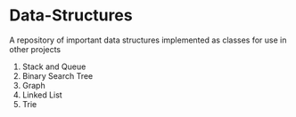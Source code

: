 # Data-Structures


A repository of important data structures implemented as classes for use in other projects

1. Stack and Queue
2. Binary Search Tree
3. Graph
4. Linked List
5. Trie
